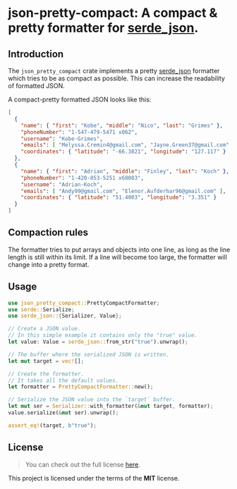 # json-pretty-compact: A compact & pretty formatter for [serde_json].

## Introduction

The `json_pretty_compact` crate implements a pretty [serde_json] formatter
which tries to be as compact as possible. This can increase the readability
of formatted JSON.

A compact-pretty formatted JSON looks like this:

```json
[
  {
    "name": { "first": "Kobe", "middle": "Nico", "last": "Grimes" },
    "phoneNumber": "1-547-479-5471 x062",
    "username": "Kobe-Grimes",
    "emails": [ "Melyssa.Cremin4@gmail.com", "Jayne.Green37@gmail.com" ],
    "coordinates": { "latitude": "-66.3821", "longitude": "127.117" }
  },
  {
    "name": { "first": "Adrian", "middle": "Finley", "last": "Koch" },
    "phoneNumber": "1-420-853-5251 x68083",
    "username": "Adrian-Koch",
    "emails": [ "Andy99@gmail.com", "Elenor.Aufderhar96@gmail.com" ],
    "coordinates": { "latitude": "51.4003", "longitude": "3.351" }
  }
]
```

## Compaction rules

The formatter tries to put arrays and objects into one line, as long as the
line length is still within its limit. If a line will become too large, the
formatter will change into a pretty format.

## Usage

```rust
use json_pretty_compact::PrettyCompactFormatter;
use serde::Serialize;
use serde_json::{Serializer, Value};

// Create a JSON value.
// In this simple example it contains only the "true" value.
let value: Value = serde_json::from_str("true").unwrap();

// The buffer where the serialized JSON is written.
let mut target = vec![];

// Create the formatter.
// It takes all the default values.
let formatter = PrettyCompactFormatter::new();

// Serialize the JSON value into the `target` buffer.
let mut ser = Serializer::with_formatter(&mut target, formatter);
value.serialize(&mut ser).unwrap();

assert_eq!(target, b"true");
```

## License

> You can check out the full license
> [here](https://github.com/drobin/json-pretty-compact/blob/main/LICENSE).

This project is licensed under the terms of the **MIT** license.

[serde_json]: https://docs.rs/serde_json/latest/serde_json/index.html
